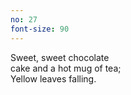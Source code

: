 ```yaml
---
no: 27
font-size: 90
---
```


Sweet, sweet chocolate  
cake and a hot mug of tea;  
Yellow leaves falling. 
